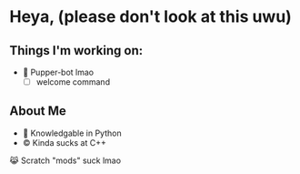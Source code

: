 # Heya, (please don't look at this uwu)

## Things I'm working on:
* :robot: Pupper-bot lmao
  * [ ] welcome command
## About Me
* :snake: Knowledgable in Python
* ©️ Kinda sucks at C++

😹 Scratch "mods" suck lmao
